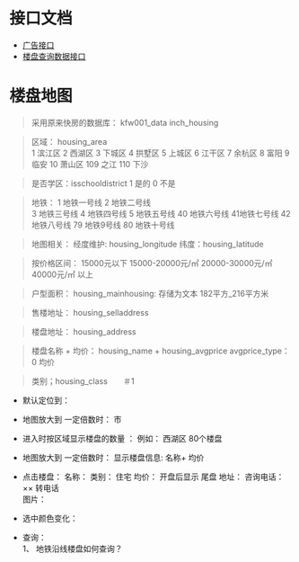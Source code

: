 

# 接口文档

 + [广告接口](/doc/map/ad.md)
 + [楼盘查询数据接口](/doc/map/house.md)


# 楼盘地图

> 采用原来快房的数据库： kfw001_data  inch_housing

> 区域：  housing_area  
    1 滨江区  2 西湖区 3 下城区 4 拱墅区 5 上城区  6 江干区 7 余杭区 8 富阳 9 临安 10 萧山区  109 之江  110 下沙

>是否学区：isschooldistrict  1 是的  0 不是

>地铁：
        1 地铁一号线
        2 地铁二号线  
        3 地铁三号线
        4 地铁四号线
        5 地铁五号线
        40 地铁六号线
        41地铁七号线
        42 地铁八号线
        79 地铁9号线
        80 地铁十号线

> 地图相关： 经度维护:  housing_longitude  纬度：housing_latitude

> 按价格区间： 15000元以下   15000-20000元/㎡   20000-30000元/㎡  40000元/㎡ 以上     

> 户型面积：  housing_mainhousing: 存储为文本  182平方_216平方米  

> 售楼地址： housing_selladdress

> 楼盘地址： housing_address

> 楼盘名称 + 均价： housing_name  +  housing_avgprice   avgprice_type：0 均价

> 类别；housing_class　　＃1



+ 默认定位到：

+ 地图放大到 一定倍数时： 市

+ 进入时按区域显示楼盘的数量 ： 例如： 西湖区 80个楼盘

+ 地图放大到 一定倍数时：   显示楼盘信息: 名称+ 均价

+ 点击楼盘：  名称：
             类别： 住宅
             均价： 开盘后显示 尾盘
             地址：
             咨询电话： ×× 转电话   
             图片：        

+ 选中颜色变化：

+ 查询：  
      1、 地铁沿线楼盘如何查询？
